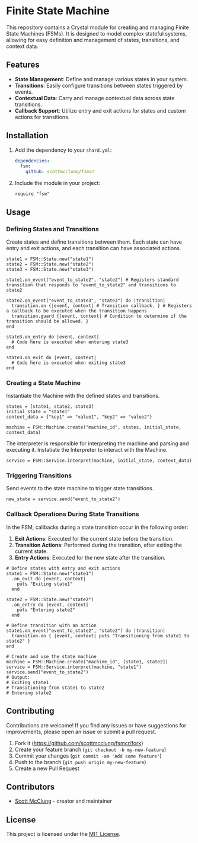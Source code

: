 # Finite State Machine

This repository contains a Crystal module for creating and managing Finite State Machines (FSMs). It is designed to model complex stateful systems, allowing for easy definition and management of states, transitions, and context data.

## Features

- **State Management**: Define and manage various states in your system.
- **Transitions**: Easily configure transitions between states triggered by events.
- **Contextual Data**: Carry and manage contextual data across state transitions.
- **Callback Support**: Utilize entry and exit actions for states and custom actions for transitions.

## Installation

1. Add the dependency to your `shard.yml`:

   ```yaml
   dependencies:
     fsm:
       github: scottmcclung/fsmcr
   ```

2. Include the module in your project:

   ```crystal
   require "fsm"
   ```

## Usage

### Defining States and Transitions

Create states and define transitions between them. Each state can have entry and exit actions, and each transition can have associated actions.

```crystal
state1 = FSM::State.new("state1")
state2 = FSM::State.new("state2")
state3 = FSM::State.new("state3")

state1.on_event("event_to_state2", "state2") # Registers standard transition that responds to "event_to_state2" and transitions to state2

state2.on_event("event_to_state3", "state3") do |transition|
  transition.on {|event, context| # Transition callback. } # Registers a callback to be executed when the transition happens
  transition.guard {|event, context| # Condition to determine if the transition should be allowed. } 
end

state3.on_entry do |event, context|
  # Code here is executed when entering state3
end

state3.on_exit do |event, context|
  # Code here is executed when exiting state3
end
```

### Creating a State Machine

Instantiate the Machine with the defined states and transitions.

```crystal
states = [state1, state2, state3]
initial_state = "state1"
context_data = {"key1" => "value1", "key2" => "value2"}

machine = FSM::Machine.create("machine_id", states, initial_state, context_data)
```

The interpreter is responsible for interpreting the machine and parsing and executing it.  Instatiate the Interpreter to interact with the Machine.

```crystal
service = FSM::Service.interpret(machine, initial_state, context_data)
```


### Triggering Transitions

Send events to the state machine to trigger state transitions.

```crystal
new_state = service.send("event_to_state2")
```

### Callback Operations During State Transitions

In the FSM, callbacks during a state transition occur in the following order:

1. **Exit Actions**: Executed for the current state before the transition.
2. **Transition Actions**: Performed during the transition, after exiting the current state.
3. **Entry Actions**: Executed for the new state after the transition.

```crystal
# Define states with entry and exit actions
state1 = FSM::State.new("state1")
  .on_exit do |event, context|
    puts "Exiting state1"
  end

state2 = FSM::State.new("state2")
  .on_entry do |event, context|
    puts "Entering state2"
  end

# Define transition with an action
state1.on_event("event_to_state2", "state2") do |transition|
  transition.on { |event, context| puts "Transitioning from state1 to state2" }
end

# Create and use the state machine
machine = FSM::Machine.create("machine_id", [state1, state2])
service = FSM::Service.interpret(machine, "state1")
service.send("event_to_state2")
# Output:
# Exiting state1
# Transitioning from state1 to state2
# Entering state2
```


## Contributing

Contributions are welcome! If you find any issues or have suggestions for improvements, please open an issue or submit a pull request.

1. Fork it (<https://github.com/scottmcclung/fsmcr/fork>)
2. Create your feature branch (`git checkout -b my-new-feature`)
3. Commit your changes (`git commit -am 'Add some feature'`)
4. Push to the branch (`git push origin my-new-feature`)
5. Create a new Pull Request

## Contributors

- [Scott McClung](https://github.com/scottmcclung) - creator and maintainer

## License

This project is licensed under the [MIT License](LICENSE).